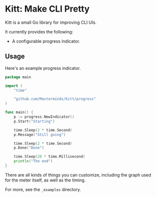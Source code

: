 # Kitt: Make CLI Pretty

Kitt is a small Go library for improving CLI UIs.

It currently provides the following:

- A configurable progress indicator.

## Usage

Here's an example progress indicator.

```go
package main

import (
	"time"

	"github.com/Masterminds/kitt/progress"
)

func main() {
	p := progress.NewIndicator()
	p.Start("Starting")

	time.Sleep(2 * time.Second)
	p.Message("Still going")

	time.Sleep(2 * time.Second)
	p.Done("Done")

	time.Sleep(20 * time.Millisecond)
	println("The end")
}
```

There are all kinds of things you can customize, including the graph
used for the meter itself, as well as the timing.

For more, see the `_examples` directory.
